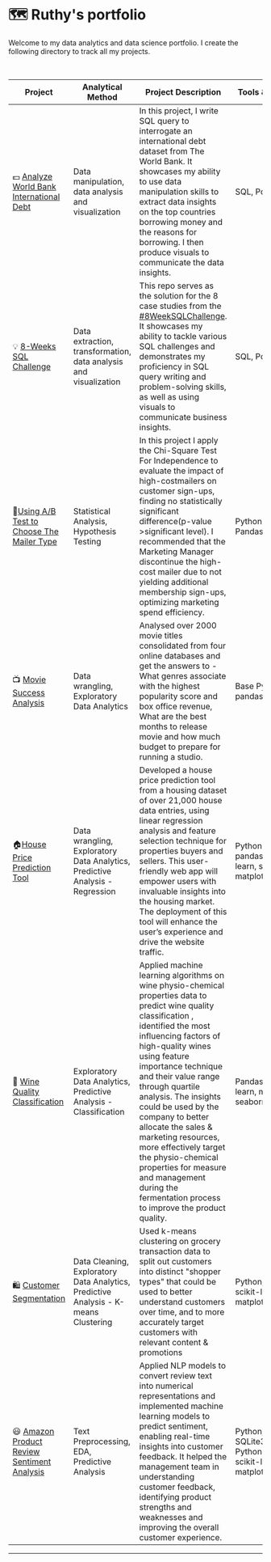 # 🗺 Ruthy's portfolio

Welcome to my data analytics and data science portfolio. I create the following directory to track all my projects. 

<br>

| **Project**                                                                                                                                          | **Analytical Method**                                                                           | **Project Description**                                                                                                                                                                                                                                                                                                                                                                                                                                                                                                                 |     **Tools & Libraries**                                            |
|-------------------------------------------------------------------------------------------------------------------------------------------------------------|--------------------------------------------------------------------------------------------------------|------------------------------------------------------------------------------------------------------------------------------------------------------------------------------------------------------------------------------------------------------------------------------------------------------------------------------------------------------------------------------------------------------------------------------------------------------------------------------------------------------------------------------------------------|------------------------------------------------------------------|
|     💵 [Analyze World Bank International Debt](https://github.com/RuthyYao/Analyze-international-debt)                             |     Data manipulation, data analysis and visualization                                                 |     In this project, I write SQL query to interrogate an international debt dataset from The World Bank. It showcases my ability to use data manipulation skills to extract data insights on the top countries borrowing money and the reasons for borrowing. I then produce visuals to communicate the data insights.                                                                    |     SQL, PowerBI                                                          |
|     💡 [8-Weeks SQL Challenge](https://github.com/RuthyYao/8-Weeks-SQL-Challenge)                                                                            |     Data extraction,   transformation, data analysis and visualization                                                    |     This   repo serves as the solution for the 8 case studies from the [#8WeekSQLChallenge](https://8weeksqlchallenge.com). It showcases my ability to   tackle various SQL challenges and demonstrates my proficiency in SQL query   writing and problem-solving skills, as well as using visuals to communicate business insights.                                                                                                                                                                                                                                                                                                |     SQL, PowerBI                                                          |
|     📧[Using   A/B Test to Choose The Mailer Type](https://github.com/RuthyYao/Assessing-Campaign-Performance-Using-Chi-Square-Test-For-Independence)    |     Statistical Analysis,   Hypothesis Testing                                               |     In this project I   apply the Chi-Square Test For Independence to evaluate the impact of high-costmailers on customer sign-ups, finding no statistically significant difference(p-value >significant level). I recommended that the Marketing Manager discontinue the high-cost mailer due to not yielding additional membership sign-ups, optimizing marketing spend efficiency.                                                                                                                                                                                                                                                                                                                                                         |     Python Scipy,   Pandas                                       |
|     📺 [Movie Success   Analysis](https://github.com/RuthyYao/Movie_Success_Analysis)                                                                        |     Data wrangling,   Exploratory Data Analytics                                                       |     Analysed over 2000   movie titles consolidated from four online databases and get the answers to -   What genres associate with the highest popularity score and box office   revenue, What are the best months to release movie and how much budget to   prepare for running a studio.                                                                                                                                                                                                                                                    |     Base Python   pandas, matplotlib                             |
|     🏠[House Price Prediction   Tool](https://github.com/RuthyYao/House_valuation_tool)                                                                      |     Data wrangling,   Exploratory Data Analytics, Predictive Analysis - Regression                     |     Developed a house price prediction tool from a housing   dataset of over 21,000 house data entries, using linear regression analysis and feature selection technique   for properties buyers and sellers. This user-friendly web app will  empower users with invaluable insights into   the housing market. The deployment of this tool will enhance the user’s experience and drive the website traffic.                                                                                                                                 |     Python math,   pandas, scikit-learn, seaborn, matplotlib     |
|     🍷 [Wine Quality   Classification](https://github.com/RuthyYao/wine_quality_classification)                                                              |     Exploratory Data   Analytics, Predictive Analysis - Classification                                 |     Applied machine   learning algorithms on wine physio-chemical   properties data to predict wine quality classification , identified the most   influencing factors of high-quality wines using feature importance   technique and  their value range   through quartile analysis. The insights could be used by the company to better allocate the sales &   marketing resources, more effectively   target the physio-chemical properties for measure and management during the   fermentation process to improve the product quality.    |     Pandas,   scikit-learn, matplotlib, seaborn                  |
|     🛍   [Customer   Segmentation](https://github.com/RuthyYao/The-You-Are-What-You-Eat-Customer-Segmentation/tree/main)                                     |     Data Cleaning,     Exploratory Data   Analytics,     Predictive   Analysis - K-means Clustering    |     Used k-means   clustering on grocery transaction data to split out customers into distinct   "shopper types" that could be used to better understand customers   over time, and to more accurately target customers with relevant content   & promotions                                                                                                                                                                                                                                                                                   |     Python, Pandas,   scikit-learn, matplotlib                   |
|     😃 [Amazon Product Review Sentiment Analysis](https://github.com/RuthyYao/product_review_sentiment_analysis)                                     |     Text Preprocessing,     EDA,     Predictive   Analysis    |     Applied NLP models to convert review text into numerical representations and implemented machine learning models to predict sentiment, enabling real-time insights into customer feedback. It helped the management team in understanding customer feedback, identifying product strengths and weaknesses and improving the overall customer experience.                                                                                                                                                                                                                                                                                   |     Python, Pandas, SQLite3, nltk, Python RegEx, scikit-learn, matplotlib,seaborn                   |
***
